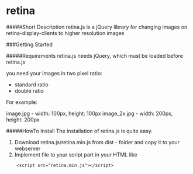 retina
======

#####Short Description
retina.js is a jQuery library for changing images on retina-display-clients to higher resolution images

###Getting Started

#####Requirements
retina.js needs jQuery, which must be loaded before retina.js

you need your images in two pixel ratio:

* standard ratio
* double ratio

For example:

image.jpg - width: 100px, height: 100px
image_2x.jpg - width: 200px, height: 200px

#####HowTo Install
The installation of retina.js is quite easy. 

1. Download retina.js/retina.min.js from dist - folder and copy it to your webserver
2. Implement file to your script part in your HTML like

```
	<script src="retina.min.js"></script>
```

